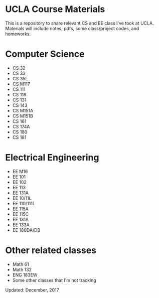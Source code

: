 # UCLA Course Materials
This is a repository to share relevant CS and EE class I've took at UCLA. <br />
Materials will include notes, pdfs, some class/project codes, and homeworks.

Computer Science
================
 * CS 32
 * CS 33
 * CS 35L
 * CS M117
 * CS 111
 * CS 118
 * CS 131
 * CS 143
 * CS M151A
 * CS M151B
 * CS 161
 * CS 174A
 * CS 180
 * CS 181

Electrical Engineering
======================
 * EE M16
 * EE 101
 * EE 102
 * EE 113
 * EE 131A
 * EE 10/11L
 * EE 110/111L
 * EE 115A
 * EE 115C
 * EE 131A
 * EE 133A
 * EE 180DA/DB

Other related classes
=====================
 * Math 61
 * Math 132
 * ENG 183EW
 * Some other classes that I'm not tracking

Updated: December, 2017

